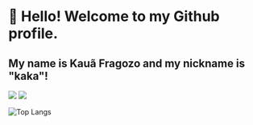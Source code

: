# 👋 Hello! Welcome to my Github profile.
## My name is Kauã Fragozo and my nickname is "kaka"!

<div>
<a href="https://instagram.com/kauafragoozo" target="_blank"><img loading="lazy" src="https://img.shields.io/badge/-Instagram-%23E4405F?style=for-the-badge&logo=instagram&logoColor=white" target="_blank"></a>
<a href="https://www.linkedin.com/in/kauã-fragozo-8a3a15260/" target="_blank"><img loading="lazy" src="https://img.shields.io/badge/-LinkedIn-%230077B5?style=for-the-badge&logo=linkedin&logoColor=white" target="_blank"></a>   
</div>
    
![Top Langs](https://github-readme-stats.vercel.app/api/top-langs/?username=kauafragozo&hide_progress=true)
